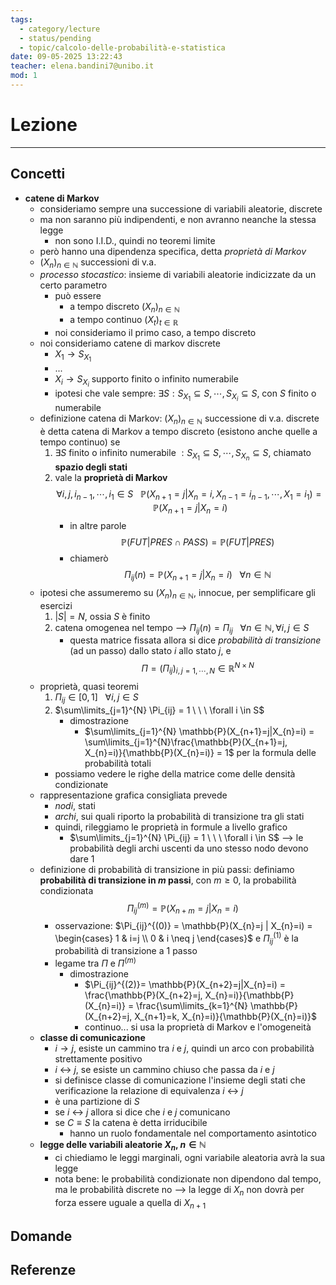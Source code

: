 ```yaml
---
tags:
  - category/lecture
  - status/pending
  - topic/calcolo-delle-probabilità-e-statistica
date: 09-05-2025 13:22:43
teacher: elena.bandini7@unibo.it
mod: 1
---
```

# Lezione
---
## Concetti
- **catene di Markov**
	- consideriamo sempre una successione di variabili aleatorie, discrete
	- ma non saranno più indipendenti, e non avranno neanche la stessa legge
		- non sono I.I.D., quindi no teoremi limite
	- però hanno una dipendenza specifica, detta _proprietà di Markov_
	- $(X_{n})_{n \in \mathbb{N}}$ successioni di v.a.
	- _processo stocastico_: insieme di variabili aleatorie indicizzate da un certo parametro 
		- può essere
			- a tempo discreto $(X_{n})_{n \in \mathbb{N}}$
			- a tempo continuo $(X_{t})_{t \in \mathbb{R}}$
		- noi consideriamo il primo caso, a tempo discreto
	- noi consideriamo catene di markov discrete
		- $X_{1} \to S_{X_{1}}$
		- ...
		- $X_{i} \to S_{X_{i}}$ supporto finito o infinito numerabile
		- ipotesi che vale sempre: $\exists S : S_{X_{1}} \subseteq S, \cdots, S_{X_{i}} \subseteq S$, con $S$ finito o numerabile
	- definizione catena di Markov: $(X_{n})_{n \in \mathbb{N}}$ successione di v.a. discrete è detta catena di Markov a tempo discreto (esistono anche quelle a tempo continuo) se
		1. $\exists S$ finito o infinito numerabile $: S_{X_{1}} \subseteq S, \cdots, S_{X_{n}} \subseteq S$, chiamato **spazio degli stati**
		2. vale la **proprietà di Markov** $$\forall i, j, i_{n-1}, \cdots, i_{1} \in S \ \ \ \mathbb{P}(X_{n+1} = j | X_{n}=i, X_{n-1}=i_{n-1}, \cdots, X_{1}=i_{1}) = \mathbb{P}(X_{n+1}=j | X_{n}=i)$$
			- in altre parole $$\mathbb{P}(FUT|PRES \cap PASS) = \mathbb{P}(FUT|PRES)$$
			- chiamerò $$\Pi_{ij}(n) = \mathbb{P}(X_{n+1} = j | X_{n}=i) \ \ \ \forall n \in \mathbb{N}$$
	- ipotesi che assumeremo su $(X_{n})_{n \in \mathbb{N}}$, innocue, per semplificare gli esercizi
		1. $|S| = N$, ossia $S$ è finito
		2. catena omogenea nel tempo --> $\Pi_{ij}(n) = \Pi_{ij} \ \ \ \forall n \in \mathbb{N}, \forall i,j \in S$
			- questa matrice fissata allora si dice _probabilità di transizione_ (ad un passo) dallo stato $i$ allo stato $j$, e $$\Pi = (\Pi_{ij})_{i,j=1, \cdots, N} \in \mathbb{R}^{N \times N}$$
	- proprietà, quasi teoremi
		1. $\Pi_{ij} \in [0, 1] \ \ \ \forall i,j \in S$
		2. $\sum\limits_{j=1}^{N} \Pi_{ij} = 1 \ \ \ \forall i \in S$
			- dimostrazione
				- $\sum\limits_{j=1}^{N} \mathbb{P}(X_{n+1}=j|X_{n}=i) = \sum\limits_{j=1}^{N}\frac{\mathbb{P}(X_{n+1}=j, X_{n}=i)}{\mathbb{P}(X_{n}=i)} = 1$ per la formula delle probabilità totali
		- possiamo vedere le righe della matrice come delle densità condizionate
	- rappresentazione grafica consigliata prevede
		- _nodi_, stati
		- _archi_, sui quali riporto la probabilità di transizione tra gli stati
		- quindi, rileggiamo le proprietà in formule a livello grafico
			- $\sum\limits_{j=1}^{N} \Pi_{ij} = 1 \ \ \ \forall i \in S$ --> le probabilità degli archi uscenti da uno stesso nodo devono dare 1
	- definizione di probabilità di transizione in più passi: definiamo **probabilità di transizione in $m$ passi**, con $m \geq 0$, la probabilità condizionata $$\Pi_{ij}^{(m)} = \mathbb{P}(X_{n+m} = j | X_{n} = i)$$
		- osservazione: $\Pi_{ij}^{(0)} = \mathbb{P}(X_{n}=j | X_{n}=i) = \begin{cases} 1 & i=j \\ 0 & i \neq j \end{cases}$ e $\Pi_{ij}^{(1)}$ è la probabilità di transizione a 1 passo
		- legame tra $\Pi$ e $\Pi^{(m)}$
			- dimostrazione
				- $\Pi_{ij}^{(2)}= \mathbb{P}(X_{n+2}=j|X_{n}=i) = \frac{\mathbb{P}(X_{n+2}=j, X_{n}=i)}{\mathbb{P}(X_{n}=i)} = \frac{\sum\limits_{k=1}^{N} \mathbb{P}(X_{n+2}=j, X_{n+1}=k, X_{n}=i)}{\mathbb{P}(X_{n}=i)}$
				- continuo... si usa la proprietà di Markov e l'omogeneità
	- **classe di comunicazione**
		- $i \to j$, esiste un cammino tra $i$ e $j$, quindi un arco con probabilità strettamente positivo
		- $i$ <-> $j$, se esiste un cammino chiuso che passa da $i$ e $j$
		- si definisce classe di comunicazione l'insieme degli stati che verificazione la relazione di equivalenza $i$ <-> $j$
		- è una partizione di $S$
		- se $i$ <-> $j$ allora si dice che $i$ e $j$ comunicano
		- se $C \equiv S$ la catena è detta irriducibile
			- hanno un ruolo fondamentale nel comportamento asintotico
	- **legge delle variabili aleatorie $X_{n}$, $n \in \mathbb{N}$**
		- ci chiediamo le leggi marginali, ogni variabile aleatoria avrà la sua legge
		- nota bene: le probabilità condizionate non dipendono dal tempo, ma le probabilità discrete no --> la legge di $X_{n}$ non dovrà per forza essere uguale a quella di $X_{n+1}$

## Domande

## Referenze
